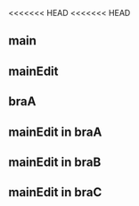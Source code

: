 <<<<<<< HEAD
<<<<<<< HEAD
## main
## mainEdit
## braA
## mainEdit in braA
## mainEdit in braB
## mainEdit in braC
